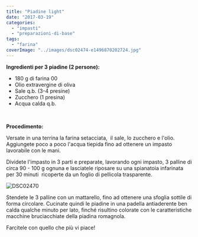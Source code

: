 ```yaml
---
title: "Piadine light"
date: "2017-03-19"
categories: 
  - "impasti"
  - "preparazioni-di-base"
tags: 
  - "farina"
coverImage: "../images/dsc02474-e1496870202724.jpg"
---
```


**Ingredienti per 3 piadine (2 persone):**

- 180 g di farina 00
- Olio extravergine di oliva
- Sale q.b. (3-4 presine)
- Zucchero (1 presina)
- Acqua calda q.b.

 

**Procedimento:**

Versate in una terrina la farina setacciata,  il sale, lo zucchero e l'olio. Aggiungete poco a poco l'acqua tiepida fino ad ottenere un impasto lavorabile con le mani.

Dividete l'impasto in 3 parti e preparate, lavorando ogni impasto, 3 palline di circa 90 - 100 g ognuna e lasciatele riposare su una spianatoia infarinata per 30 minuti  ricoperte da un foglio di pellicola trasparente.

![DSC02470](https://cucinadalnord.it/wp-content/uploads/2017/03/dsc02470-1024x682.jpg)

Stendete le 3 palline con un mattarello, fino ad ottenere una sfoglia sottile di forma circolare. Cucinate quindi le piadine in una padella antiaderente ben calda qualche minuto per lato, finché risultino colorate con le caratteristiche macchine bruciacchiate della piadina romagnola.

Farcitele con quello che più vi piace!
